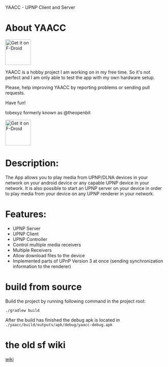 YAACC - UPNP Client and Server

# About YAACC 

[<img src="https://f-droid.org/badge/get-it-on.png"
     alt="Get it on F-Droid"
     height="80">](https://f-droid.org/packages/de.yaacc/)

YAACC is a hobby project I am working on in my free time.
So it's not perfect and I am only able to test the app with my own hardware setup.

Please, help improving YAACC by reporting problems or sending pull requests.

Have fun!

tobexyz formerly known as @theopenbit

[<img src="https://f-droid.org/badge/get-it-on.png"
     alt="Get it on F-Droid"
     height="80">](https://f-droid.org/packages/de.yaacc/)


# Description:
The App allows you to play media from UPNP/DLNA devices in your network on your android
device or any capable UPNP device in your network. It is also possible to start
an UPNP server on your device in order to play media from your device on any
UPNP renderer in your network.

# Features:

* UPNP Server
* UPNP Client
* UPNP Controller
* Control multiple media receivers
* Multiple Receivers
* Allow download files to the device
* Implemented parts of UPnP Version 3 at once (sending synchronization information to the renderer)

# build from source
Build the project by running following command in the project root:

```./gradlew build```

After the build has finished the debug apk is located in 
```./yaacc/build/outputs/apk/debug/yaacc-debug.apk```

# the old sf wiki

[wiki](./wiki/YaaccWiki.md)
